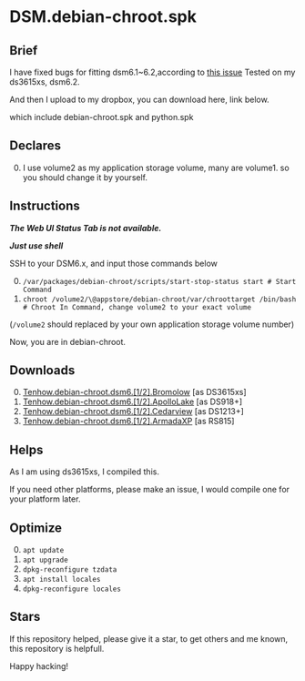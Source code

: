 # DSM.debian-chroot.spk
## Brief
I have fixed bugs for fitting dsm6.1~6.2,according to [this issue](https://github.com/SynoCommunity/spksrc/issues/1910)
Tested on my ds3615xs, dsm6.2.

And then I upload to my dropbox, you can download here, link below.

which include debian-chroot.spk and python.spk

## Declares
0. I use volume2 as my application storage volume, many are volume1. so you should change it by yourself.

## Instructions
***The Web UI Status Tab is not available.***

***Just use shell***

SSH to your DSM6.x, and input those commands below

0. `/var/packages/debian-chroot/scripts/start-stop-status start # Start Command`
1. `chroot /volume2/\@appstore/debian-chroot/var/chroottarget /bin/bash # Chroot In Command, change volume2 to your exact volume`

(`/volume2` should replaced by your own application storage volume number)

Now, you are in debian-chroot.

## Downloads
0. [Tenhow.debian-chroot.dsm6.[1/2].Bromolow](https://www.dropbox.com/s/r4udr737knvv3jo/tenhow.debian-chroot.dsm6.%5B1%3A2%5D.bromolow.zip?dl=0) [as DS3615xs]
0. [Tenhow.debian-chroot.dsm6.[1/2].ApolloLake](https://www.dropbox.com/s/aef5a6a70tparbc/tenhow.debian-chroot.dsm6.%5B1%3A2%5D.apollolake.zip?dl=0) [as DS918+]
0. [Tenhow.debian-chroot.dsm6.[1/2].Cedarview](https://www.dropbox.com/s/85kzm6pgm90imnr/tenhow.debian-chroot.dsm6.%5B1%3A2%5D.cedarview.zip?dl=0) [as DS1213+]
0. [Tenhow.debian-chroot.dsm6.[1/2].ArmadaXP](https://www.dropbox.com/s/04ivz8nfztg2fe9/tenhow.debian-chroot.dsm6.%5B1%3A2%5D.armadaxp.zip?dl=0) [as RS815]

## Helps
As I am using ds3615xs, I compiled this.

If you need other platforms, please make an issue, I would compile one for your platform later.

## Optimize
0. `apt update`
0. `apt upgrade`
0. `dpkg-reconfigure tzdata`
0. `apt install locales`
0. `dpkg-reconfigure locales`

## Stars
If this repository helped, please give it a star, to get others and me known, this repository is helpfull.

Happy hacking!

